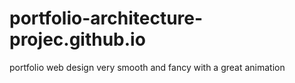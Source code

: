 # portfolio-architecture-projec.github.io
portfolio web design very smooth and fancy with a great animation
